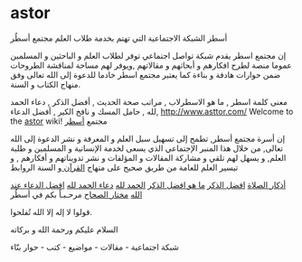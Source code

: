 # astor
أسطر الشبكة الاجتماعية التي تهتم بخدمة طلاب العلم
مجتمع أسطُر

إن مجتمع اسطر يقدم شبكة تواصل اجتماعي توفر لطلاب العلم و الباحثين و المسلمين عموما منصة لطرح افكارهم و أبحاثهم و مقالاتهم ,ويوفر لهم مساحة لمناقشة الطروحات ضمن حوارات هادفة و بناءة كما يعتبر مجتمع اسطر خادما للدعوة إلى الله تعالى وفق منهاج الكتاب و السنة.

معنى كلمة اسطر , ما هو الاسطرلاب , مراتب صحة الحديث , أفضل الذكر , دعاء الحمد لله , حامل المسك و نافخ الكير , أفضل الدعاء,
http://www.asttor.com/
Welcome to the [astor](http://www.asttor.com) wiki!
مجتمع [أسطر](http://www.asttor.com)

إن أسرة مجتمع أسطر, تطمح إلى تسهيل سبل العلم و المعرفة و نشر الدعوة إلى الله تعالى, من خلال هذا المنبر الإجتماعي الذي يسعى لخدمة الإنسانية و المسلمين و طلبة العلم, و يسهل لهم تلقي و مشاركة المقالات و المؤلفات و نشر تدويناتهم و أفكارهم , و تيسير العلم للعامة من طريق صحيح على منهاج [القرآن ](http://www.asttor.com/quran) و السنة
الروابط

[أذكار الصلاة](http://www.asttor.com/blog/view/1876/%D8%A7%D8%B0%D9%83%D8%A7%D8%B1-%D8%A8%D8%B9%D8%AF-%D8%A7%D9%84%D8%B5%D9%84%D8%A7%D8%A9)
[افضل الذكر](http://www.asttor.com/blog/view/1864/%D8%A3%D9%81%D8%B6%D9%84-%D8%A7%D9%84%D8%B0%D9%83%D8%B1)
[ما هو افضل الذكر](http://www.asttor.com/blog/view/1912/%D9%85%D8%A7-%D9%87%D9%88-%D8%A7%D9%81%D8%B6%D9%84-%D8%A7%D9%84%D8%B0%D9%83%D8%B1)
[الحمد لله](http://www.asttor.com/blog/view/1975/%D8%A7%D9%84%D8%AD%D9%85%D8%AF-%D9%84%D9%84%D9%87)
[دعاء الحمد لله](http://www.asttor.com/blog/view/1955/%D8%AF%D8%B9%D8%A7%D8%A1-%D8%A7%D9%84%D8%AD%D9%85%D8%AF-%D9%84%D9%84%D9%87)
[افضل الدعاء عند الله](http://www.asttor.com/blog/view/1980/%D8%A3%D9%81%D8%B6%D9%84-%D8%A7%D9%84%D8%AF%D8%B9%D8%A7%D8%A1-%D8%B9%D9%86%D8%AF-%D8%A7%D9%84%D9%84%D9%87)
[مختار الصحاح](http://www.asttor.com/pages/view/164/%D9%85%D8%B9%D8%AC%D9%85-%D9%85%D8%AE%D8%AA%D8%A7%D8%B1-%D8%A7%D9%84%D8%B5%D8%AD%D8%A7%D8%AD)
مرحـبـاً بكم في أسطُر

قولوا لا إله إلا الله تُفلحوا.

السلام عليكم ورحمة الله و بركاته

شبكة اجتماعية - مقالات - مواضيع - كتب - حوار بنّاء



